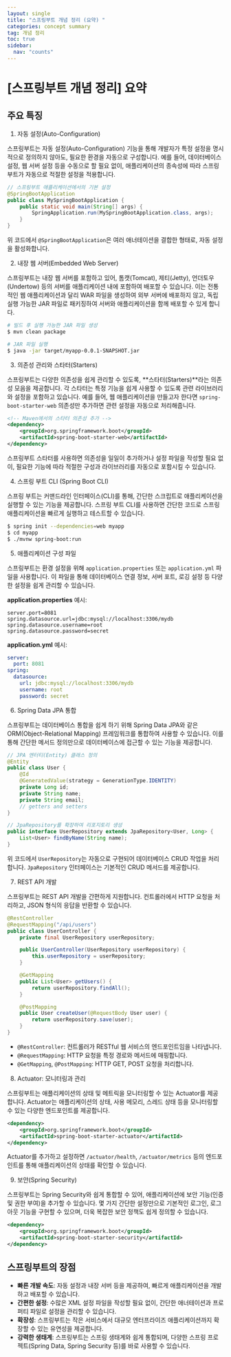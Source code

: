 ```yaml
---
layout: single
title: "스프링부트 개념 정리 (요약) "
categories: concept summary
tag: 개념 정리
toc: true
sidebar:
  nav: "counts"
---
```


# [스프링부트 개념 정리] 요약

## 주요 특징

1. 자동 설정(Auto-Configuration)

스프링부트는 자동 설정(Auto-Configuration) 기능을 통해 개발자가 특정 설정을 명시적으로 정의하지 않아도, 필요한 환경을 자동으로 구성합니다. 예를 들어, 데이터베이스 설정, 웹 서버 설정 등을 수동으로 할 필요 없이, 애플리케이션의 종속성에 따라 스프링부트가 자동으로 적절한 설정을 적용합니다.

```java
// 스프링부트 애플리케이션에서의 기본 설정
@SpringBootApplication
public class MySpringBootApplication {
    public static void main(String[] args) {
        SpringApplication.run(MySpringBootApplication.class, args);
    }
}
```

위 코드에서 `@SpringBootApplication`은 여러 애너테이션을 결합한 형태로, 자동 설정을 활성화합니다.

2. 내장 웹 서버(Embedded Web Server)

스프링부트는 내장 웹 서버를 포함하고 있어, 톰캣(Tomcat), 제티(Jetty), 언더토우(Undertow) 등의 서버를 애플리케이션 내에 포함하여 배포할 수 있습니다. 이는 전통적인 웹 애플리케이션과 달리 WAR 파일을 생성하여 외부 서버에 배포하지 않고, 독립 실행 가능한 JAR 파일로 패키징하여 서버와 애플리케이션을 함께 배포할 수 있게 합니다.

```bash
# 빌드 후 실행 가능한 JAR 파일 생성
$ mvn clean package

# JAR 파일 실행
$ java -jar target/myapp-0.0.1-SNAPSHOT.jar
```

3. 의존성 관리와 스타터(Starters)

스프링부트는 다양한 의존성을 쉽게 관리할 수 있도록, **스타터(Starters)**라는 의존성 모음을 제공합니다. 각 스타터는 특정 기능을 쉽게 사용할 수 있도록 관련 라이브러리와 설정을 포함하고 있습니다. 예를 들어, 웹 애플리케이션을 만들고자 한다면 `spring-boot-starter-web` 의존성만 추가하면 관련 설정을 자동으로 처리해줍니다.

```xml
<!-- Maven에서의 스타터 의존성 추가 -->
<dependency>
    <groupId>org.springframework.boot</groupId>
    <artifactId>spring-boot-starter-web</artifactId>
</dependency>
```

스프링부트 스타터를 사용하면 의존성을 일일이 추가하거나 설정 파일을 작성할 필요 없이, 필요한 기능에 따라 적절한 구성과 라이브러리를 자동으로 포함시킬 수 있습니다.

4. 스프링 부트 CLI (Spring Boot CLI)

스프링 부트는 커맨드라인 인터페이스(CLI)를 통해, 간단한 스크립트로 애플리케이션을 실행할 수 있는 기능을 제공합니다. 스프링 부트 CLI를 사용하면 간단한 코드로 스프링 애플리케이션을 빠르게 실행하고 테스트할 수 있습니다.

```bash
$ spring init --dependencies=web myapp
$ cd myapp
$ ./mvnw spring-boot:run
```

5. 애플리케이션 구성 파일

스프링부트는 환경 설정을 위해 `application.properties` 또는 `application.yml` 파일을 사용합니다. 이 파일을 통해 데이터베이스 연결 정보, 서버 포트, 로깅 설정 등 다양한 설정을 쉽게 관리할 수 있습니다.

**application.properties** 예시:

```properties
server.port=8081
spring.datasource.url=jdbc:mysql://localhost:3306/mydb
spring.datasource.username=root
spring.datasource.password=secret
```

**application.yml** 예시:

```yaml
server:
  port: 8081
spring:
  datasource:
    url: jdbc:mysql://localhost:3306/mydb
    username: root
    password: secret
```

6. Spring Data JPA 통합

스프링부트는 데이터베이스 통합을 쉽게 하기 위해 Spring Data JPA와 같은 ORM(Object-Relational Mapping) 프레임워크를 통합하여 사용할 수 있습니다. 이를 통해 간단한 메서드 정의만으로 데이터베이스에 접근할 수 있는 기능을 제공합니다.

```java
// JPA 엔터티(Entity) 클래스 정의
@Entity
public class User {
    @Id
    @GeneratedValue(strategy = GenerationType.IDENTITY)
    private Long id;
    private String name;
    private String email;
    // getters and setters
}

// JpaRepository를 확장하여 리포지토리 생성
public interface UserRepository extends JpaRepository<User, Long> {
    List<User> findByName(String name);
}
```

위 코드에서 `UserRepository`는 자동으로 구현되어 데이터베이스 CRUD 작업을 처리합니다. `JpaRepository` 인터페이스는 기본적인 CRUD 메서드를 제공합니다.

7. REST API 개발

스프링부트는 REST API 개발을 간편하게 지원합니다. 컨트롤러에서 HTTP 요청을 처리하고, JSON 형식의 응답을 반환할 수 있습니다.

```java
@RestController
@RequestMapping("/api/users")
public class UserController {
    private final UserRepository userRepository;

    public UserController(UserRepository userRepository) {
        this.userRepository = userRepository;
    }

    @GetMapping
    public List<User> getUsers() {
        return userRepository.findAll();
    }

    @PostMapping
    public User createUser(@RequestBody User user) {
        return userRepository.save(user);
    }
}
```

- `@RestController`: 컨트롤러가 RESTful 웹 서비스의 엔드포인트임을 나타냅니다.
- `@RequestMapping`: HTTP 요청을 특정 경로와 메서드에 매핑합니다.
- `@GetMapping`, `@PostMapping`: HTTP GET, POST 요청을 처리합니다.

8. Actuator: 모니터링과 관리

스프링부트는 애플리케이션의 상태 및 메트릭을 모니터링할 수 있는 Actuator를 제공합니다. Actuator는 애플리케이션의 상태, 사용 메모리, 스레드 상태 등을 모니터링할 수 있는 다양한 엔드포인트를 제공합니다.

```xml
<dependency>
    <groupId>org.springframework.boot</groupId>
    <artifactId>spring-boot-starter-actuator</artifactId>
</dependency>
```

Actuator를 추가하고 설정하면 `/actuator/health`, `/actuator/metrics` 등의 엔드포인트를 통해 애플리케이션의 상태를 확인할 수 있습니다.

9. 보안(Spring Security)

스프링부트는 Spring Security와 쉽게 통합할 수 있어, 애플리케이션에 보안 기능(인증 및 권한 부여)을 추가할 수 있습니다. 몇 가지 간단한 설정만으로 기본적인 로그인, 로그아웃 기능을 구현할 수 있으며, 더욱 복잡한 보안 정책도 쉽게 정의할 수 있습니다.

```xml
<dependency>
    <groupId>org.springframework.boot</groupId>
    <artifactId>spring-boot-starter-security</artifactId>
</dependency>
```

## 스프링부트의 장점

- **빠른 개발 속도**: 자동 설정과 내장 서버 등을 제공하여, 빠르게 애플리케이션을 개발하고 배포할 수 있습니다.
- **간편한 설정**: 수많은 XML 설정 파일을 작성할 필요 없이, 간단한 애너테이션과 프로퍼티 파일로 설정을 관리할 수 있습니다.
- **확장성**: 스프링부트는 작은 서비스에서 대규모 엔터프라이즈 애플리케이션까지 확장할 수 있는 유연성을 제공합니다.
- **강력한 생태계**: 스프링부트는 스프링 생태계와 쉽게 통합되며, 다양한 스프링 프로젝트(Spring Data, Spring Security 등)를 바로 사용할 수 있습니다.
